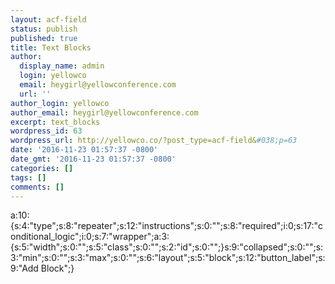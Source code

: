 ```yaml
---
layout: acf-field
status: publish
published: true
title: Text Blocks
author:
  display_name: admin
  login: yellowco
  email: heygirl@yellowconference.com
  url: ''
author_login: yellowco
author_email: heygirl@yellowconference.com
excerpt: text_blocks
wordpress_id: 63
wordpress_url: http://yellowco.co/?post_type=acf-field&#038;p=63
date: '2016-11-23 01:57:37 -0800'
date_gmt: '2016-11-23 01:57:37 -0800'
categories: []
tags: []
comments: []
---
```

<p>a:10:{s:4:"type";s:8:"repeater";s:12:"instructions";s:0:"";s:8:"required";i:0;s:17:"conditional_logic";i:0;s:7:"wrapper";a:3:{s:5:"width";s:0:"";s:5:"class";s:0:"";s:2:"id";s:0:"";}s:9:"collapsed";s:0:"";s:3:"min";s:0:"";s:3:"max";s:0:"";s:6:"layout";s:5:"block";s:12:"button_label";s:9:"Add Block";}</p>
